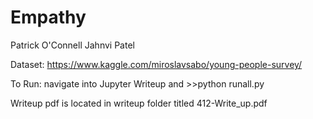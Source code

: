 # Empathy

Patrick O'Connell 
Jahnvi Patel

Dataset: https://www.kaggle.com/miroslavsabo/young-people-survey/

To Run:
        navigate into Jupyter Writeup  and >>python runall.py
 
 
Writeup pdf is located in writeup folder titled 412-Write_up.pdf
